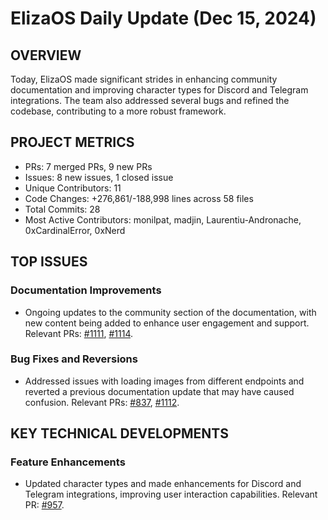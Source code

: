 # ElizaOS Daily Update (Dec 15, 2024)

## OVERVIEW 
Today, ElizaOS made significant strides in enhancing community documentation and improving character types for Discord and Telegram integrations. The team also addressed several bugs and refined the codebase, contributing to a more robust framework.

## PROJECT METRICS
- PRs: 7 merged PRs, 9 new PRs
- Issues: 8 new issues, 1 closed issue
- Unique Contributors: 11
- Code Changes: +276,861/-188,998 lines across 58 files
- Total Commits: 28
- Most Active Contributors: monilpat, madjin, Laurentiu-Andronache, 0xCardinalError, 0xNerd

## TOP ISSUES
### Documentation Improvements
- Ongoing updates to the community section of the documentation, with new content being added to enhance user engagement and support. Relevant PRs: [#1111](https://github.com/elizaos/eliza/pull/1111), [#1114](https://github.com/elizaos/eliza/pull/1114).

### Bug Fixes and Reversions
- Addressed issues with loading images from different endpoints and reverted a previous documentation update that may have caused confusion. Relevant PRs: [#837](https://github.com/elizaos/eliza/pull/837), [#1112](https://github.com/elizaos/eliza/pull/1112).

## KEY TECHNICAL DEVELOPMENTS
### Feature Enhancements
- Updated character types and made enhancements for Discord and Telegram integrations, improving user interaction capabilities. Relevant PR: [#957](https://github.com/elizaos/eliza/pull/957).